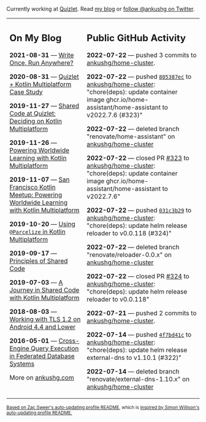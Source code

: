 Currently working at [Quizlet](https://quizlet.com/). Read [my blog](https://ankushg.com/) or [follow @ankushg on Twitter](https://twitter.com/ankushg).

<table><tr><td valign="top" width="40%">

## On My Blog
<!-- blog starts -->
**2021-08-31** — [Write Once, Run Anywhere?](https://ankushg.com/posts/write-once-run-anywhere-increment/)

**2020-08-31** — [Quizlet + Kotlin Multiplatform Case Study](https://ankushg.com/posts/quizlet-kotlin-multiplatform-case-study/)

**2019-11-27** — [Shared Code at Quizlet: Deciding on Kotlin Multiplatform](https://ankushg.com/posts/shared-code-kotlin-multiplatform/)

**2019-11-26** — [Powering Worldwide Learning with Kotlin Multiplatform](https://ankushg.com/speaking/droidcon-sf-2019)

**2019-11-07** — [San Francisco Kotlin Meetup: Powering Worldwide Learning with Kotlin Multiplatform](https://ankushg.com/speaking/sf-kotlin-meetup-2019)

**2019-10-20** — [Using `@Parcelize` in Kotlin Multiplatform](https://ankushg.com/posts/multiplatform-parcelize/)

**2019-09-17** — [Principles of Shared Code](https://ankushg.com/speaking/denver-startup-week-2019)

**2019-07-03** — [A Journey in Shared Code with Kotlin Multiplatform](https://ankushg.com/speaking/droidcon-berlin-2019)

**2018-08-03** — [Working with TLS 1.2 on Android 4.4 and Lower](https://ankushg.com/posts/tls-1.2-on-android/)

**2016-05-01** — [Cross-Engine Query Execution in Federated Database Systems](https://ankushg.com/projects/thesis)
<!-- blog ends -->
More on [ankushg.com](https://ankushg.com/)
</td><td valign="top" width="60%">

## Public GitHub Activity
<!-- githubActivity starts -->
**2022-07-22** — pushed 3 commits to [ankushg/home-cluster](https://api.github.com/repos/ankushg/home-cluster).

**2022-07-22** — pushed [`805387ec`](https://github.com/ankushg/home-cluster/commit/805387ec24a423cd6a39941892b22afe6ad41ef1) to [ankushg/home-cluster](https://api.github.com/repos/ankushg/home-cluster): "chore(deps): update container image ghcr.io/home-assistant/home-assistant to v2022.7.6 (#323)"

**2022-07-22** — deleted branch "renovate/home-assistant" on [ankushg/home-cluster](https://api.github.com/repos/ankushg/home-cluster)

**2022-07-22** — closed PR [#323](https://github.com/ankushg/home-cluster/pull/323) to [ankushg/home-cluster](https://api.github.com/repos/ankushg/home-cluster): "chore(deps): update container image ghcr.io/home-assistant/home-assistant to v2022.7.6"

**2022-07-22** — pushed [`031c3b29`](https://github.com/ankushg/home-cluster/commit/031c3b29f4345222d0a3cb73ed5628c699f05e40) to [ankushg/home-cluster](https://api.github.com/repos/ankushg/home-cluster): "chore(deps): update helm release reloader to v0.0.118 (#324)"

**2022-07-22** — deleted branch "renovate/reloader-0.0.x" on [ankushg/home-cluster](https://api.github.com/repos/ankushg/home-cluster)

**2022-07-22** — closed PR [#324](https://github.com/ankushg/home-cluster/pull/324) to [ankushg/home-cluster](https://api.github.com/repos/ankushg/home-cluster): "chore(deps): update helm release reloader to v0.0.118"

**2022-07-21** — pushed 2 commits to [ankushg/home-cluster](https://api.github.com/repos/ankushg/home-cluster).

**2022-07-14** — pushed [`4f7bd41c`](https://github.com/ankushg/home-cluster/commit/4f7bd41cbcdd4f21888969dc98b95051025f7cd2) to [ankushg/home-cluster](https://api.github.com/repos/ankushg/home-cluster): "chore(deps): update helm release external-dns to v1.10.1 (#322)"

**2022-07-14** — deleted branch "renovate/external-dns-1.10.x" on [ankushg/home-cluster](https://api.github.com/repos/ankushg/home-cluster)
<!-- githubActivity ends -->
</td></tr></table>

<sub><a href="https://github.com/ZacSweers/ZacSweers">Based on Zac Sweer's auto-updating profile README</a>, which is <a href="https://simonwillison.net/2020/Jul/10/self-updating-profile-readme/">inspired by Simon Willison's auto-updating profile README.</a></sub>